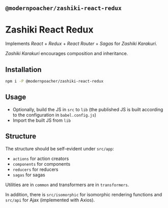 ## `@modernpoacher/zashiki-react-redux`

# Zashiki React Redux

Implements *React* + *Redux* + *React Router* + *Sagas* for *Zashiki Karakuri*.

*Zashiki Karakuri* encourages composition and inheritance.

## Installation

```bash
npm i -P @modernpoacher/zashiki-react-redux
```

## Usage

- Optionally, build the JS in `src` to `lib` (the published JS is built according to the configuration in `babel.config.js`)
- Import the built JS from `lib`

## Structure

The structure should be self-evident under `src/app`:

- `actions` for action creators
- `components` for components
- `reducers` for reducers
- `sagas` for sagas

Utilities are in `common` and transformers are in `transformers`.

In addition, there is `src/isomorphic` for isomorphic rendering functions and `src/api` for Ajax (implemented with Axios).
